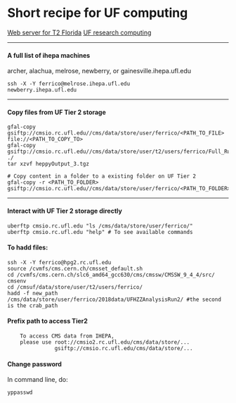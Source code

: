 # Short recipe for UF computing 

[Web server for T2 Florida](http://tier2.ihepa.ufl.edu/)
[UF research computing](https://www.rc.ufl.edu)

--------------

#### A full list of ihepa machines
archer, alachua, melrose, newberry, or gainesville.ihepa.ufl.edu

```
ssh -X -Y ferrico@melrose.ihepa.ufl.edu
newberry.ihepa.ufl.edu
```

--------------

#### Copy files from UF Tier 2 storage
```
gfal-copy gsiftp://cmsio.rc.ufl.edu//cms/data/store/user/ferrico/<PATH_TO_FILE> file://<PATH_TO_COPY_TO>
gfal-copy gsiftp://cmsio.rc.ufl.edu//cms/data/store/user/t2/users/ferrico/Full_RunII/ggH/GluGluHToZZTo4L_M125_2017.root ./
tar xzvf heppyOutput_3.tgz

# Copy content in a folder to a existing folder on UF Tier 2
gfal-copy -r <PATH_TO_FOLDER> gsiftp://cmsio.rc.ufl.edu//cms/data/store/user/ferrico/<PATH_TO_FOLDER>
```
--------------

#### Interact with UF Tier 2 storage directly
```
uberftp cmsio.rc.ufl.edu "ls /cms/data/store/user/ferrico/"
uberftp cmsio.rc.ufl.edu "help" # To see available commands
```

#### To hadd files:
```
ssh -X -Y ferrico@hpg2.rc.ufl.edu
source /cvmfs/cms.cern.ch/cmsset_default.sh
cd /cvmfs/cms.cern.ch/slc6_amd64_gcc630/cms/cmssw/CMSSW_9_4_4/src/
cmsenv 
cd /cmsuf/data/store/user/t2/users/ferrico/
hadd -f new_path /cms/data/store/user/ferrico/2018data/UFHZZAnalysisRun2/ #the second is the crab_path
```


#### Prefix path to access Tier2
```
    To access CMS data from IHEPA,
    please use root://cmsio2.rc.ufl.edu/cms/data/store/...
               gsiftp://cmsio.rc.ufl.edu/cms/data/store/...
```

#### Change password
In command line, do:
```
yppasswd
```
